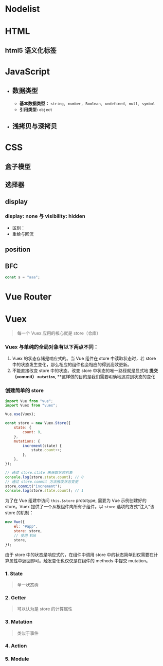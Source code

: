 # Nodelist
# HTML

## html5 语义化标签

# JavaScript

-   ## 数据类型
    -   **基本数据类型：** `string, number, Boolean, undefined, null, symbol`
    -   **引用类型:** `object`
-   ## 浅拷贝与深拷贝

# CSS

## 盒子模型

## 选择器

## display

### display: none 与 visibility: hidden

-   区别：
-   重绘与回流

## position

## BFC

```javascript
const s = "aaa";
```

# Vue Router

# Vuex

> 每一个 Vuex 应用的核心就是 store（仓库）

### Vuex 与单纯的全局对象有以下两点不同：

1. Vuex 的状态存储是响应式的。当 Vue 组件在 store 中读取状态时，若 store 中的状态发生变化，那么相应的组件也会相应的得到高效更新。
2. 不能直接改变 store 中的状态。改变 store 中状态的唯一路径就是显式地 **提交（commit） `mutation`**, \*\*这样做的目的是我们需要明确地追踪到状态的变化

### 创建简单的 store

```javascript
import Vue from "vue";
import Vuex from "vuex";

Vue.use(Vuex);

const store = new Vuex.Store({
    state: {
        count: 0,
    },
    mutations: {
        increment(state) {
            state.count++;
        },
    },
});

// 通过 store.state 来获取状态对象
console.log(store.state.count); // 0
// 通过 store.commit 方法触发状态变更
store.commit("increment");
console.log(store.state.count); // 1
```

为了在 Vue 组建中访问 `this.$store` prototype, 需要为 Vue 示例创建好的 store。Vuex 提供了一个从根组件向所有子组件，以 `store` 选项的方式“注入”该 store 的机制：

```js
new Vue({
    el: "#app",
    store: store,
    // 使用 ES6
    store,
});
```

由于 store 中的状态是响应式的，在组件中调用 store 中的状态简单到仅需要在计算属性中返回即可。触发变化也仅仅是在组件的 methods 中提交 mutation。

### 1. State

> 单一状态树

### 2. Getter

> 可以认为是 store 的计算属性

### 3. Matation

> 类似于事件

### 4. Action

### 5. Module
